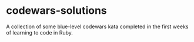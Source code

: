 # codewars-solutions

A collection of some blue-level codewars kata completed in the first weeks of learning to code in Ruby.
